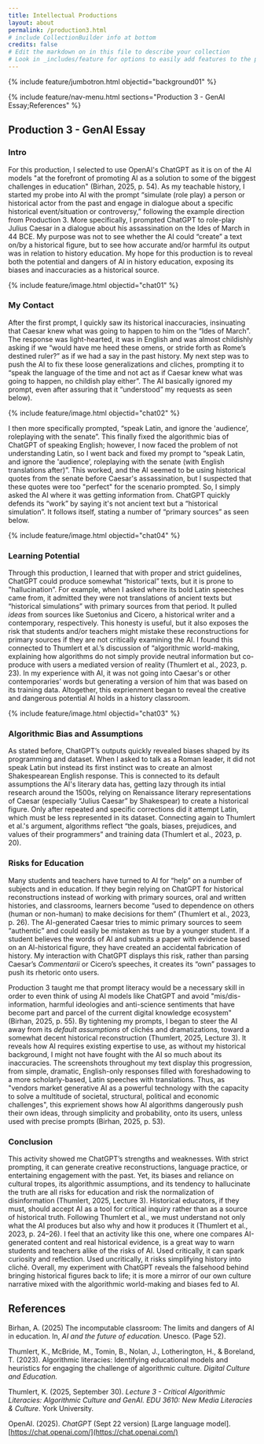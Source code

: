 ```yaml
---
title: Intellectual Productions
layout: about
permalink: /production3.html
# include CollectionBuilder info at bottom
credits: false
# Edit the markdown on in this file to describe your collection
# Look in _includes/feature for options to easily add features to the page
---
```


{% include feature/jumbotron.html objectid="background01" %}

{% include feature/nav-menu.html sections="Production 3 - GenAI Essay;References" %}

## Production 3 - GenAI Essay

### Intro 
For this production, I selected to use OpenAI's ChatGPT as it is on of the AI models "at the forefront of promoting AI as a solution to some of the biggest challenges in education" (Birhan, 2025, p. 54). As my teachable history, I started my probe into AI with the prompt “simulate (role play) a person or historical actor from the past and engage in dialogue about a specific historical event/situation or controversy,” following the example direction from Production 3. More specifically, I prompted ChatGPT to role-play Julius Caesar in a dialogue about his assassination on the Ides of March in 44 BCE. My purpose was not to see whether the AI could “create” a text on/by a historical figure, but to see how accurate and/or harmful its output was in relation to history education. My hope for this production is to reveal both the potential and dangers of AI in history education, exposing its biases and inaccuracies as a historical source.

{% include feature/image.html objectid="chat01" %}

### My Contact
After the first prompt, I quickly saw its historical inaccuracies, insinuating that Caesar knew what was going to happen to him on the “Ides of March”. The response was light-hearted, it was in English and was almost childishly asking if we “would have me heed these omens, or stride forth as Rome’s destined ruler?” as if we had a say in the past history. My next step was to push the AI to fix these loose generalizations and cliches, prompting it to “speak the language of the time and not act as if Caesar knew what was going to happen, no childish play either”. The AI basically ignored my prompt, even after assuring that it “understood” my requests as seen below). 

{% include feature/image.html objectid="chat02" %}

I then more specifically prompted, “speak Latin, and ignore the 'audience’, roleplaying with the senate”. This finally fixed the algorithmic bias of ChatGPT of speaking English; however, I now faced the problem of not understanding Latin, so I went back and fixed my prompt to “speak Latin, and ignore the 'audience’, roleplaying with the senate (with English translations after)”. This worked, and the AI seemed to be using historical quotes from the senate before Caesar's assassination, but I suspected that these quotes were too "perfect" for the scenario prompted. So, I simply asked the AI where it was getting information from. ChatGPT quickly defends its “work” by saying it's not ancient text but a “historical simulation”. It follows itself, stating a number of “primary sources” as seen below.

{% include feature/image.html objectid="chat04" %}

### Learning Potential
Through this production, I learned that with proper and strict guidelines, ChatGPT could produce somewhat “historical” texts, but it is prone to "hallucination”. For example, when I asked where its bold Latin speeches came from, it admitted they were not translations of ancient texts but “historical simulations” with primary sources from that period. It pulled *ideas* from sources like Suetonius and Cicero, a historical writer and a contemporary, respectively. This honesty is useful, but it also exposes the risk that students and/or teachers might mistake these reconstructions for primary sources if they are not critically examining the AI. I found this connected to Thumlert et al.’s discussion of “algorithmic world-making, explaining how algorithms do not simply provide neutral information but co-produce with users a mediated version of reality (Thumlert et al., 2023, p. 23). In my experience with AI, it was not going into Caesar's or other contemporaries’ words but generating a version of him that was based on its training data. Altogether, this exprienment began to reveal the creative and dangerous potential AI holds in a history classroom. 

{% include feature/image.html objectid="chat03" %}

### Algorithmic Bias and Assumptions
As stated before, ChatGPT’s outputs quickly revealed biases shaped by its programming and dataset. When I asked to talk as a Roman leader, it did not speak Latin but instead its first instinct was to create an almost Shakespearean English response. This is connected to its default assumptions the AI's literary data has, getting lazy through its intial research around the 1500s, relying on Renaissance literary representations of Caesar (especially “Julius Caesar” by Shakespear) to create a historical figure. Only after repeated and specific corrections did it attempt Latin, which must be less represented in its dataset. Connecting again to Thumlert et al.'s argument, algorithms reflect “the goals, biases, prejudices, and values of their programmers” and training data (Thumlert et al., 2023, p. 20).

### Risks for Education
Many students and teachers have turned to AI for “help” on a number of subjects and in education. If they begin relying on ChatGPT for historical reconstructions instead of working with primary sources, oral and written histories, and classrooms, learners become “used to dependence on others (human or non-human) to make decisions for them” (Thumlert et al., 2023, p. 26). The AI-generated Caesar tries to mimic primary sources to seem “authentic” and could easily be mistaken as true by a younger student. If a student believes the words of AI and submits a paper with evidence based on an AI-historical figure, they have created an accidental fabrication of history. My interaction with ChatGPT displays this risk, rather than parsing Caesar’s *Commentarii* or Cicero’s speeches, it creates its “own” passages to push its rhetoric onto users.

Production 3 taught me that prompt literacy would be a necessary skill in order to even think of using AI models like ChatGPT and avoid "mis/dis-information, harmful ideologies and anti-science sentiments that have become part and parcel of the current digital knowledge ecosystem" (Birhan, 2025, p. 55). By tightening my prompts, I began to steer the AI away from its *default assumptions* of clichés and dramatizations, toward a somewhat decent historical reconstruction (Thumlert, 2025, Lecture 3). It reveals how AI requires existing expertise to use, as without my historical background, I might not have fought with the AI so much about its inaccuracies. The screenshots throughout my text display this progression, from simple, dramatic, English-only responses filled with foreshadowing to a more scholarly-based, Latin speeches with translations. Thus, as "vendors market generative AI as a powerful technology with the capacity to solve a multitude of societal, structural, political and economic challenges", this expriement shows how AI algorithms dangerously push their own ideas, through simplicity and probability, onto its users, unless used with precise prompts (Birhan, 2025, p. 53).

### Conclusion
This activity showed me ChatGPT’s strengths and weaknesses. With strict prompting, it can generate creative reconstructions, language practice, or entertaining engagement with the past. Yet, its biases and reliance on cultural tropes, its algorithmic assumptions, and its tendency to hallucinate the truth are all risks for education and risk the normalization of disinformation (Thumlert, 2025, Lecture 3). Historical educators, if they must, should accept AI as a tool for critical inquiry rather than as a source of historical truth. Following Thumlert et al., we must understand not only what the AI produces but also why and how it produces it (Thumlert et al., 2023, p. 24–26). I feel that an activity like this one, where one compares AI-generated content and real historical evidence, is a great way to warn students and teachers alike of the risks of AI. Used critically, it can spark curiosity and reflection. Used uncritically, it risks simplifying history into cliché. Overall, my experiment with ChatGPT reveals the falsehood behind bringing historical figures back to life; it is more a mirror of our own culture narrative mixed with the algorithmic world-making and biases fed to AI.


## References

Birhan, A. (2025) The incomputable classroom: The limits and dangers of AI in education. In, *AI and the future of education.* Unesco. (Page 52). 

Thumlert, K., McBride, M., Tomin, B., Nolan, J., Lotherington, H., & Boreland, T. (2023). Algorithmic literacies: Identifying educational models and heuristics for engaging the challenge of algorithmic culture. *Digital Culture and Education.*

Thumlert, K. (2025, September 30). *Lecture 3 - Critical Algorithmic Literacies: Algorithmic Culture and GenAI. EDU 3610: New Media Literacies & Culture*. York University.

OpenAI. (2025). *ChatGPT* (Sept 22 version) [Large language model]. [https://chat.openai.com/](https://chat.openai.com/)
